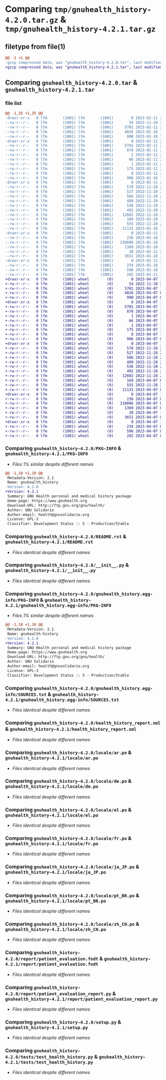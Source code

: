 # Comparing `tmp/gnuhealth_history-4.2.0.tar.gz` & `tmp/gnuhealth_history-4.2.1.tar.gz`

## filetype from file(1)

```diff
@@ -1 +1 @@
-gzip compressed data, was "gnuhealth_history-4.2.0.tar", last modified: Sat Feb 11 21:55:53 2023, max compression
+gzip compressed data, was "gnuhealth_history-4.2.1.tar", last modified: Fri Apr  7 10:17:57 2023, max compression
```

## Comparing `gnuhealth_history-4.2.0.tar` & `gnuhealth_history-4.2.1.tar`

### file list

```diff
@@ -1,35 +1,35 @@
-drwxr-xr-x   0 lfm       (1001) lfm       (1001)        0 2023-02-11 21:55:53.595531 gnuhealth_history-4.2.0/
--rw-r--r--   0 lfm       (1001) lfm       (1001)       54 2022-11-28 22:17:47.000000 gnuhealth_history-4.2.0/MANIFEST.in
--rw-r--r--   0 lfm       (1001) lfm       (1001)     5701 2023-02-11 21:55:53.595392 gnuhealth_history-4.2.0/PKG-INFO
--rw-r--r--   0 lfm       (1001) lfm       (1001)     4826 2023-01-18 16:33:08.000000 gnuhealth_history-4.2.0/README.rst
--rw-r--r--   0 lfm       (1001) lfm       (1001)      990 2023-01-18 16:33:08.000000 gnuhealth_history-4.2.0/__init__.py
-drwxr-xr-x   0 lfm       (1001) lfm       (1001)        0 2023-02-11 21:55:53.595065 gnuhealth_history-4.2.0/gnuhealth_history.egg-info/
--rw-r--r--   0 lfm       (1001) lfm       (1001)     5701 2023-02-11 21:55:53.000000 gnuhealth_history-4.2.0/gnuhealth_history.egg-info/PKG-INFO
--rw-r--r--   0 lfm       (1001) lfm       (1001)      878 2023-02-11 21:55:53.000000 gnuhealth_history-4.2.0/gnuhealth_history.egg-info/SOURCES.txt
--rw-r--r--   0 lfm       (1001) lfm       (1001)        1 2023-02-11 21:55:53.000000 gnuhealth_history-4.2.0/gnuhealth_history.egg-info/dependency_links.txt
--rw-r--r--   0 lfm       (1001) lfm       (1001)       66 2023-02-11 21:55:53.000000 gnuhealth_history-4.2.0/gnuhealth_history.egg-info/entry_points.txt
--rw-r--r--   0 lfm       (1001) lfm       (1001)        1 2023-02-11 21:55:53.000000 gnuhealth_history-4.2.0/gnuhealth_history.egg-info/not-zip-safe
--rw-r--r--   0 lfm       (1001) lfm       (1001)      175 2023-02-11 21:55:53.000000 gnuhealth_history-4.2.0/gnuhealth_history.egg-info/requires.txt
--rw-r--r--   0 lfm       (1001) lfm       (1001)        8 2023-02-11 21:55:53.000000 gnuhealth_history-4.2.0/gnuhealth_history.egg-info/top_level.txt
--rw-r--r--   0 lfm       (1001) lfm       (1001)      996 2023-01-18 16:33:08.000000 gnuhealth_history-4.2.0/health_history_report.xml
-drwxr-xr-x   0 lfm       (1001) lfm       (1001)        0 2023-02-11 21:55:53.594145 gnuhealth_history-4.2.0/locale/
--rw-r--r--   0 lfm       (1001) lfm       (1001)      570 2022-11-28 22:17:47.000000 gnuhealth_history-4.2.0/locale/ar.po
--rw-r--r--   0 lfm       (1001) lfm       (1001)      527 2022-11-28 22:17:47.000000 gnuhealth_history-4.2.0/locale/de.po
--rw-r--r--   0 lfm       (1001) lfm       (1001)      566 2022-11-28 22:17:47.000000 gnuhealth_history-4.2.0/locale/el.po
--rw-r--r--   0 lfm       (1001) lfm       (1001)      489 2022-11-28 22:17:47.000000 gnuhealth_history-4.2.0/locale/es.po
--rw-r--r--   0 lfm       (1001) lfm       (1001)      536 2022-11-28 22:17:47.000000 gnuhealth_history-4.2.0/locale/fr.po
--rw-r--r--   0 lfm       (1001) lfm       (1001)      492 2022-11-28 22:17:47.000000 gnuhealth_history-4.2.0/locale/it_IT.po
--rw-r--r--   0 lfm       (1001) lfm       (1001)    12602 2022-11-28 22:17:47.000000 gnuhealth_history-4.2.0/locale/ja_JP.po
--rw-r--r--   0 lfm       (1001) lfm       (1001)      169 2023-01-18 16:33:08.000000 gnuhealth_history-4.2.0/locale/lo.po
--rw-r--r--   0 lfm       (1001) lfm       (1001)      555 2022-11-28 22:17:47.000000 gnuhealth_history-4.2.0/locale/pt_BR.po
--rw-r--r--   0 lfm       (1001) lfm       (1001)    11131 2023-01-18 16:33:08.000000 gnuhealth_history-4.2.0/locale/zh_CN.po
-drwxr-xr-x   0 lfm       (1001) lfm       (1001)        0 2023-02-11 21:55:53.594461 gnuhealth_history-4.2.0/report/
--rw-r--r--   0 lfm       (1001) lfm       (1001)      236 2023-01-18 16:33:08.000000 gnuhealth_history-4.2.0/report/__init__.py
--rw-r--r--   0 lfm       (1001) lfm       (1001)   210086 2023-01-18 16:33:08.000000 gnuhealth_history-4.2.0/report/patient_evaluation.fodt
--rw-r--r--   0 lfm       (1001) lfm       (1001)     1369 2023-01-18 16:33:08.000000 gnuhealth_history-4.2.0/report/patient_evaluation_report.py
--rw-r--r--   0 lfm       (1001) lfm       (1001)       38 2023-02-11 21:55:53.595564 gnuhealth_history-4.2.0/setup.cfg
--rw-r--r--   0 lfm       (1001) lfm       (1001)     3651 2023-01-18 16:33:08.000000 gnuhealth_history-4.2.0/setup.py
-drwxr-xr-x   0 lfm       (1001) lfm       (1001)        0 2023-02-11 21:55:53.594595 gnuhealth_history-4.2.0/tests/
--rw-r--r--   0 lfm       (1001) lfm       (1001)      234 2023-01-18 16:33:08.000000 gnuhealth_history-4.2.0/tests/__init__.py
--rw-r--r--   0 lfm       (1001) lfm       (1001)      596 2023-01-18 16:33:08.000000 gnuhealth_history-4.2.0/tests/test_health_history.py
--rw-r--r--   0 lfm       (1001) lfm       (1001)      202 2023-02-11 12:44:33.000000 gnuhealth_history-4.2.0/tryton.cfg
+drwxr-xr-x   0 lfm       (1001) wheel        (0)        0 2023-04-07 10:17:57.002130 gnuhealth_history-4.2.1/
+-rw-r--r--   0 lfm       (1001) wheel        (0)       54 2022-11-28 22:17:47.000000 gnuhealth_history-4.2.1/MANIFEST.in
+-rw-r--r--   0 lfm       (1001) wheel        (0)     5701 2023-04-07 10:17:57.001989 gnuhealth_history-4.2.1/PKG-INFO
+-rw-r--r--   0 lfm       (1001) wheel        (0)     4826 2023-04-07 09:17:52.000000 gnuhealth_history-4.2.1/README.rst
+-rw-r--r--   0 lfm       (1001) wheel        (0)      990 2023-04-07 09:17:52.000000 gnuhealth_history-4.2.1/__init__.py
+drwxr-xr-x   0 lfm       (1001) wheel        (0)        0 2023-04-07 10:17:57.001659 gnuhealth_history-4.2.1/gnuhealth_history.egg-info/
+-rw-r--r--   0 lfm       (1001) wheel        (0)     5701 2023-04-07 10:17:56.000000 gnuhealth_history-4.2.1/gnuhealth_history.egg-info/PKG-INFO
+-rw-r--r--   0 lfm       (1001) wheel        (0)      878 2023-04-07 10:17:56.000000 gnuhealth_history-4.2.1/gnuhealth_history.egg-info/SOURCES.txt
+-rw-r--r--   0 lfm       (1001) wheel        (0)        1 2023-04-07 10:17:56.000000 gnuhealth_history-4.2.1/gnuhealth_history.egg-info/dependency_links.txt
+-rw-r--r--   0 lfm       (1001) wheel        (0)       66 2023-04-07 10:17:56.000000 gnuhealth_history-4.2.1/gnuhealth_history.egg-info/entry_points.txt
+-rw-r--r--   0 lfm       (1001) wheel        (0)        1 2023-04-07 10:17:56.000000 gnuhealth_history-4.2.1/gnuhealth_history.egg-info/not-zip-safe
+-rw-r--r--   0 lfm       (1001) wheel        (0)      175 2023-04-07 10:17:56.000000 gnuhealth_history-4.2.1/gnuhealth_history.egg-info/requires.txt
+-rw-r--r--   0 lfm       (1001) wheel        (0)        8 2023-04-07 10:17:56.000000 gnuhealth_history-4.2.1/gnuhealth_history.egg-info/top_level.txt
+-rw-r--r--   0 lfm       (1001) wheel        (0)      996 2023-04-07 09:17:52.000000 gnuhealth_history-4.2.1/health_history_report.xml
+drwxr-xr-x   0 lfm       (1001) wheel        (0)        0 2023-04-07 10:17:57.000702 gnuhealth_history-4.2.1/locale/
+-rw-r--r--   0 lfm       (1001) wheel        (0)      570 2022-11-28 22:17:47.000000 gnuhealth_history-4.2.1/locale/ar.po
+-rw-r--r--   0 lfm       (1001) wheel        (0)      527 2022-11-28 22:17:47.000000 gnuhealth_history-4.2.1/locale/de.po
+-rw-r--r--   0 lfm       (1001) wheel        (0)      566 2022-11-28 22:17:47.000000 gnuhealth_history-4.2.1/locale/el.po
+-rw-r--r--   0 lfm       (1001) wheel        (0)      489 2022-11-28 22:17:47.000000 gnuhealth_history-4.2.1/locale/es.po
+-rw-r--r--   0 lfm       (1001) wheel        (0)      536 2022-11-28 22:17:47.000000 gnuhealth_history-4.2.1/locale/fr.po
+-rw-r--r--   0 lfm       (1001) wheel        (0)      492 2022-11-28 22:17:47.000000 gnuhealth_history-4.2.1/locale/it_IT.po
+-rw-r--r--   0 lfm       (1001) wheel        (0)    12602 2022-11-28 22:17:47.000000 gnuhealth_history-4.2.1/locale/ja_JP.po
+-rw-r--r--   0 lfm       (1001) wheel        (0)      169 2023-04-07 09:17:52.000000 gnuhealth_history-4.2.1/locale/lo.po
+-rw-r--r--   0 lfm       (1001) wheel        (0)      555 2022-11-28 22:17:47.000000 gnuhealth_history-4.2.1/locale/pt_BR.po
+-rw-r--r--   0 lfm       (1001) wheel        (0)    11131 2023-04-07 09:17:52.000000 gnuhealth_history-4.2.1/locale/zh_CN.po
+drwxr-xr-x   0 lfm       (1001) wheel        (0)        0 2023-04-07 10:17:57.001041 gnuhealth_history-4.2.1/report/
+-rw-r--r--   0 lfm       (1001) wheel        (0)      236 2023-04-07 09:17:52.000000 gnuhealth_history-4.2.1/report/__init__.py
+-rw-r--r--   0 lfm       (1001) wheel        (0)   210086 2023-04-07 09:17:52.000000 gnuhealth_history-4.2.1/report/patient_evaluation.fodt
+-rw-r--r--   0 lfm       (1001) wheel        (0)     1369 2023-04-07 09:17:52.000000 gnuhealth_history-4.2.1/report/patient_evaluation_report.py
+-rw-r--r--   0 lfm       (1001) wheel        (0)       38 2023-04-07 10:17:57.002165 gnuhealth_history-4.2.1/setup.cfg
+-rw-r--r--   0 lfm       (1001) wheel        (0)     3651 2023-04-07 09:17:52.000000 gnuhealth_history-4.2.1/setup.py
+drwxr-xr-x   0 lfm       (1001) wheel        (0)        0 2023-04-07 10:17:57.001187 gnuhealth_history-4.2.1/tests/
+-rw-r--r--   0 lfm       (1001) wheel        (0)      234 2023-04-07 09:17:52.000000 gnuhealth_history-4.2.1/tests/__init__.py
+-rw-r--r--   0 lfm       (1001) wheel        (0)      596 2023-04-07 09:17:52.000000 gnuhealth_history-4.2.1/tests/test_health_history.py
+-rw-r--r--   0 lfm       (1001) wheel        (0)      202 2023-04-07 09:37:21.000000 gnuhealth_history-4.2.1/tryton.cfg
```

### Comparing `gnuhealth_history-4.2.0/PKG-INFO` & `gnuhealth_history-4.2.1/PKG-INFO`

 * *Files 1% similar despite different names*

```diff
@@ -1,10 +1,10 @@
 Metadata-Version: 2.1
 Name: gnuhealth_history
-Version: 4.2.0
+Version: 4.2.1
 Summary: GNU Health personal and medical history package
 Home-page: https://www.gnuhealth.org
 Download-URL: http://ftp.gnu.org/gnu/health/
 Author: GNU Solidario
 Author-email: health@gnusolidario.org
 License: GPL-3
 Classifier: Development Status :: 5 - Production/Stable
```

### Comparing `gnuhealth_history-4.2.0/README.rst` & `gnuhealth_history-4.2.1/README.rst`

 * *Files identical despite different names*

### Comparing `gnuhealth_history-4.2.0/__init__.py` & `gnuhealth_history-4.2.1/__init__.py`

 * *Files identical despite different names*

### Comparing `gnuhealth_history-4.2.0/gnuhealth_history.egg-info/PKG-INFO` & `gnuhealth_history-4.2.1/gnuhealth_history.egg-info/PKG-INFO`

 * *Files 1% similar despite different names*

```diff
@@ -1,10 +1,10 @@
 Metadata-Version: 2.1
 Name: gnuhealth-history
-Version: 4.2.0
+Version: 4.2.1
 Summary: GNU Health personal and medical history package
 Home-page: https://www.gnuhealth.org
 Download-URL: http://ftp.gnu.org/gnu/health/
 Author: GNU Solidario
 Author-email: health@gnusolidario.org
 License: GPL-3
 Classifier: Development Status :: 5 - Production/Stable
```

### Comparing `gnuhealth_history-4.2.0/gnuhealth_history.egg-info/SOURCES.txt` & `gnuhealth_history-4.2.1/gnuhealth_history.egg-info/SOURCES.txt`

 * *Files identical despite different names*

### Comparing `gnuhealth_history-4.2.0/health_history_report.xml` & `gnuhealth_history-4.2.1/health_history_report.xml`

 * *Files identical despite different names*

### Comparing `gnuhealth_history-4.2.0/locale/ar.po` & `gnuhealth_history-4.2.1/locale/ar.po`

 * *Files identical despite different names*

### Comparing `gnuhealth_history-4.2.0/locale/de.po` & `gnuhealth_history-4.2.1/locale/de.po`

 * *Files identical despite different names*

### Comparing `gnuhealth_history-4.2.0/locale/el.po` & `gnuhealth_history-4.2.1/locale/el.po`

 * *Files identical despite different names*

### Comparing `gnuhealth_history-4.2.0/locale/fr.po` & `gnuhealth_history-4.2.1/locale/fr.po`

 * *Files identical despite different names*

### Comparing `gnuhealth_history-4.2.0/locale/ja_JP.po` & `gnuhealth_history-4.2.1/locale/ja_JP.po`

 * *Files identical despite different names*

### Comparing `gnuhealth_history-4.2.0/locale/pt_BR.po` & `gnuhealth_history-4.2.1/locale/pt_BR.po`

 * *Files identical despite different names*

### Comparing `gnuhealth_history-4.2.0/locale/zh_CN.po` & `gnuhealth_history-4.2.1/locale/zh_CN.po`

 * *Files identical despite different names*

### Comparing `gnuhealth_history-4.2.0/report/patient_evaluation.fodt` & `gnuhealth_history-4.2.1/report/patient_evaluation.fodt`

 * *Files identical despite different names*

### Comparing `gnuhealth_history-4.2.0/report/patient_evaluation_report.py` & `gnuhealth_history-4.2.1/report/patient_evaluation_report.py`

 * *Files identical despite different names*

### Comparing `gnuhealth_history-4.2.0/setup.py` & `gnuhealth_history-4.2.1/setup.py`

 * *Files identical despite different names*

### Comparing `gnuhealth_history-4.2.0/tests/test_health_history.py` & `gnuhealth_history-4.2.1/tests/test_health_history.py`

 * *Files identical despite different names*

